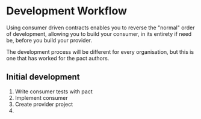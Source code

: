 # Development Workflow

Using consumer driven contracts enables you to reverse the "normal" order of development, allowing you to build your consumer, in its entirety if need be, before you build your provider.

The development process will be different for every organisation, but this is one that has worked for the pact authors.

## Initial development
1. Write consumer tests with pact
1. Implement consumer
1. Create provider project
1.